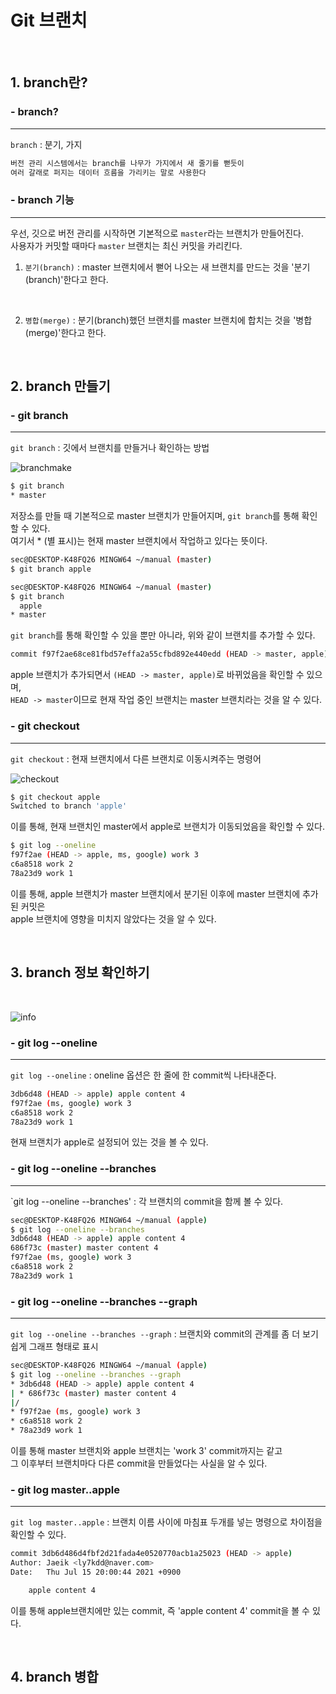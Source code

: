 # Git 브랜치
<br>

## 1. branch란?


### - branch?

---

`branch` : 분기, 가지 
<br>

```bash
버전 관리 시스템에서는 branch를 나무가 가지에서 새 줄기를 뻗듯이 
여러 갈래로 퍼지는 데이터 흐름을 가리키는 말로 사용한다
```

### - branch 기능

---

 우선, 깃으로 버전 관리를 시작하면 기본적으로 `master`라는 브랜치가 만들어진다. <br>
사용자가 커밋할 때마다 `master` 브랜치는 최신 커밋을 카리킨다.
<br>
1. `분기(branch)` : master 브랜치에서 뻗어 나오는 새 브랜치를 만드는 것을 '분기(branch)'한다고 한다.
<br>

2. `병합(merge)` : 분기(branch)했던 브랜치를 master 브랜치에 합치는 것을 '병합(merge)'한다고 한다.

<br>

## 2. branch 만들기

### - git branch

---

`git branch` : 깃에서 브랜치를 만들거나 확인하는 방법

![branchmake](https://user-images.githubusercontent.com/84573261/125770701-42964ed0-e73d-481b-97d5-221be3b19043.PNG)

```bash
$ git branch
* master
```

저장소를 만들 때 기본적으로 master 브랜치가 만들어지며, `git branch`를 통해 확인할 수 있다.<br>
여기서 * (별 표시)는 현재 master 브랜치에서 작업하고 있다는 뜻이다.

```bash
sec@DESKTOP-K48FQ26 MINGW64 ~/manual (master)
$ git branch apple

sec@DESKTOP-K48FQ26 MINGW64 ~/manual (master)
$ git branch
  apple
* master
```

`git branch`를 통해 확인할 수 있을 뿐만 아니라, 위와 같이 브랜치를 추가할 수 있다.

```bash
commit f97f2ae68ce81fbd57effa2a55cfbd892e440edd (HEAD -> master, apple)
```

apple 브랜치가 추가되면서 `(HEAD -> master, apple)`로 바뀌었음을 확인할 수 있으며,<br>
`HEAD -> master`이므로 현재 작업 중인 브랜치는 master 브랜치라는 것을 알 수 있다.

### - git checkout

---

`git checkout` : 현재 브랜치에서 다른 브랜치로 이동시켜주는 명령어

![checkout](https://user-images.githubusercontent.com/84573261/125772078-fe26fe8f-d538-440d-8b8d-2be81596b92c.PNG)

```bash
$ git checkout apple
Switched to branch 'apple'
```

이를 통해, 현재 브랜치인 master에서 apple로 브랜치가 이동되었음을 확인할 수 있다.

```bash
$ git log --oneline
f97f2ae (HEAD -> apple, ms, google) work 3
c6a8518 work 2
78a23d9 work 1
```

이를 통해, apple 브랜치가 master 브랜치에서 분기된 이후에 master 브랜치에 추가된 커밋은<br>
apple 브랜치에 영향을 미치지 않았다는 것을 알 수 있다.

<br>

## 3. branch 정보 확인하기

<br>

![info](https://user-images.githubusercontent.com/84573261/125778955-18c2358c-797d-41c5-b097-8956e88c0af3.PNG)

### - git log --oneline

---

`git log --oneline` : oneline 옵션은 한 줄에 한 commit씩 나타내준다.

```bash
3db6d48 (HEAD -> apple) apple content 4
f97f2ae (ms, google) work 3
c6a8518 work 2
78a23d9 work 1
```

현재 브랜치가 apple로 설정되어 있는 것을 볼 수 있다.

### - git log --oneline --branches

---

`git log --oneline --branches' : 각 브랜치의 commit을 함께 볼 수 있다.

```bash
sec@DESKTOP-K48FQ26 MINGW64 ~/manual (apple)
$ git log --oneline --branches
3db6d48 (HEAD -> apple) apple content 4
686f73c (master) master content 4
f97f2ae (ms, google) work 3
c6a8518 work 2
78a23d9 work 1
```

### - git log --oneline --branches --graph

---

`git log --oneline --branches --graph` : 브랜치와 commit의 관계를 좀 더 보기 쉽게 그래프 형태로 표시

```bash
sec@DESKTOP-K48FQ26 MINGW64 ~/manual (apple)
$ git log --oneline --branches --graph
* 3db6d48 (HEAD -> apple) apple content 4
| * 686f73c (master) master content 4
|/
* f97f2ae (ms, google) work 3
* c6a8518 work 2
* 78a23d9 work 1
```

이를 통해 master 브랜치와 apple 브랜치는 'work 3' commit까지는 같고 <br>
그 이후부터 브랜치마다 다른 commit을 만들었다는 사실을 알 수 있다.

### - git log master..apple

---

`git log master..apple` : 브랜치 이름 사이에 마침표 두개를 넣는 명령으로 차이점을 확인할 수 있다.

```bash
commit 3db6d486d4fbf2d21fada4e0520770acb1a25023 (HEAD -> apple)
Author: Jaeik <ly7kdd@naver.com>
Date:   Thu Jul 15 20:00:44 2021 +0900

    apple content 4
```

이를 통해 apple브랜치에만 있는 commit, 즉 'apple content 4' commit을 볼 수 있다.

<br>

## 4. branch 병합

